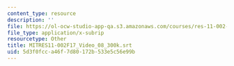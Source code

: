 ```yaml
---
content_type: resource
description: ''
file: https://ol-ocw-studio-app-qa.s3.amazonaws.com/courses/res-11-002-intentional-public-disruptions-art-responsibility-and-pedagogy-fall-2017/5d3f0fcca46f7d80172b533e5c56e99b_MITRES11-002F17_Video_08_300k.srt
file_type: application/x-subrip
resourcetype: Other
title: MITRES11-002F17_Video_08_300k.srt
uid: 5d3f0fcc-a46f-7d80-172b-533e5c56e99b
---
```

